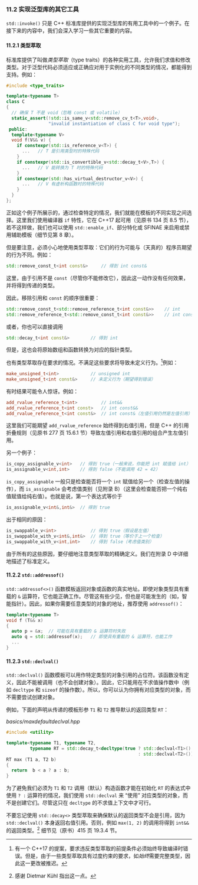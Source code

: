 ### 11.2    实现泛型库的其它工具

`std::invoke()` 只是 C++ 标准库提供的实现泛型库的有用工具中的一个例子。在接下来的内容中，我们会深入学习一些其它重要的内容。

#### 11.2.1    类型萃取

标准库提供了叫做*类型萃取*（type traits）的各种实用工具，允许我们求值和修改类型。对于泛型代码必须适应或正确应对用于实例化的不同类型的情况，都能得到支持。例如：

```c++
#include <type_traits>

template<typename T>
class C
{
  // 确保 T 不是 void（忽略 const 或 volatile）
  static_assert(!std::is_same_v<std::remove_cv_t<T>,void>,
                "invalid instantiation of class C for void type");
 public:
  template<typename V>
  void f(V&& v) {
    if constexpr(std::is_reference_v<T>) {
      ...	// T 是引用类型时的特殊代码
    }
    if constexpr(std::is_convertible_v<std::decay_t<V>,T>) {
      ...	// V 能转换为 T 时的特殊代码
    }
    if constexpr(std::has_virtual_destructor_v<V>) {
      ...	// V 有虚析构函数时的特殊代码
    }
  }
};
```

正如这个例子所展示的，通过检查特定的情况，我们就能在模板的不同实现之间选择。这里我们使用编译器 `if` 特性，它在 C++17 起可用（见原书 134 页 8.5 节），若不这样做，我们也可以使用 `std::enable_if`、部分特化或 SFINAE 来启用或禁用辅助模板（细节见第 8 章）。

但是要注意，必须小心地使用类型萃取：它们的行为可能与（天真的）程序员期望的行为不同。例如：

```c++
std::remove_const_t<int const&>		// 得到 int const&
```

这里，由于引用不是 `const`（尽管你不能修改它），因此这一动作没有任何效果，并将得到传递的类型。

因此，移除引用和 `const` 的顺序很重要：

```c++
std::remove_const_t<std::remove_reference_t<int const&>>	// int
std::remove_reference_t<std::remove_const_t<int const&>>	// int const
```

或者，你也可以直接调用

```c++
std::decay_t<int const&>		// 得到 int
```

但是，这也会将原始数组和函数转换为对应的指针类型。

也有类型萃取存在要求的情况。不满足这些要求将导致未定义行为。[^4]例如：

[^4]:有一个 C++17 的提案，要求违反类型萃取的前提条件必须始终导致编译时错误。但是，由于一些类型萃取具有过度约束的要求，如*始终*需要完整类型，因此这一更改被推迟。

```c++
make_unsigned_t<int>			// unsigned int
make_unsigned_t<int const&>		// 未定义行为（期望得到错误）
```

有时结果可能令人惊讶。例如：

```c++
add_rvalue_reference_t<int>			// int&&
add_rvalue_reference_t<int const>	// int const&&
add_rvalue_reference_t<int const&>	// int const&（左值引用仍然是左值引用）
```

这里我们可能期望 `add_rvalue_reference` 始终得到右值引用，但是 C++ 的引用折叠规则（见原书 277 页 15.6.1 节）导致左值引用和右值引用的组合产生左值引用。

另一个例子：

```c++
is_copy_assignable_v<int>	// 得到 true（一般来说，你能把 int 赋值给 int）
is_assignable_v<int,int>	// 得到 false（不能调用 42 = 42）
```

`is_copy_assignable` 一般只是检查能否将一个 `int` 赋值给另一个（检查左值的操作），而 `is_assignable` 会考虑值类别（见附录 B）（这里会检查能否把一个纯右值赋值给纯右值）。也就是说，第一个表达式等价于

```c++
is_assignable_v<int&,int&>	// 得到 true
```

出于相同的原因：

```c++
is_swappable_v<int>				// 得到 true（假设是左值）
is_swappable_with_v<int&,int&>	// 得到 true（等价于上一个检查）
is_swappable_with_v<int,int>	// 得到 false（考虑值类别）
```

由于所有的这些原因，要仔细地注意类型萃取的精确定义。我们在附录 D 中详细地描述了标准定义。

#### 11.2.2    `std::addressof()`

`std::addressof<>()` 函数模板返回对象或函数的真实地址。即使对象类型具有重载的 `&` 运算符，它也能正确工作。尽管这有些少见，但也是可能发生的（如，智能指针）。因此，如果你需要任意类型的对象的地址，推荐使用 `addressof()`：

```c++
template<typename T>
void f (T&& x)
{
  auto p = &x;	// 可能在具有重载的 & 运算符时失败
  auto q = std::addressof(x);	// 即使具有重载的 & 运算符，也能工作
  ...
}
```

#### 11.2.3    `std::declval()`

`std::declval()` 函数模板可以用作特定类型的对象引用的占位符。该函数没有定义，因此不能被调用（也不会创建对象）。因此，它只能用在不求值操作数中（例如 `decltype` 和 `sizeof` 的操作数）。所以，你可以认为你拥有对应类型的对象，而不需要尝试创建对象。

例如，下面的声明从传递的模板形参 `T1` 和 `T2` 推导默认的返回类型 `RT`：

*basics/maxdefaultdeclval.hpp*

```c++
#include <utility>

template<typename T1, typename T2,
         typename RT = std::decay_t<decltype(true ? std::declval<T1>()
                                                  : std::declval<T2>())>>
RT max (T1 a, T2 b)
{
  return  b < a ? a : b;
}
```

为了避免我们必须为 `T1` 和 `T2` 调用（默认）构造函数才能在初始化 `RT` 的表达式中使用 `? :` 运算符的情况，我们使用 `std::declval` 来 “使用” 对应类型的对象，而不是创建它们。尽管这只在 `decltype` 的不求值上下文中才可行。

不要忘记使用 `std::decay<>` 类型萃取来确保默认的返回类型不会是引用，因为 `std::declval()` 本身返回右值引用。否则，例如 `max(1, 2)` 的调用将得到 `int&&` 的返回类型。[^5] 细节见（原书）415 页 19.3.4 节。

[^5]:感谢 Dietmar Kühl 指出这一点。